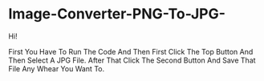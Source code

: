 # Image-Converter-PNG-To-JPG-

Hi!

First You Have To Run The Code And Then First Click The Top Button And Then Select A JPG File.
After That Click The Second Button And Save That File Any Whear You Want To.

